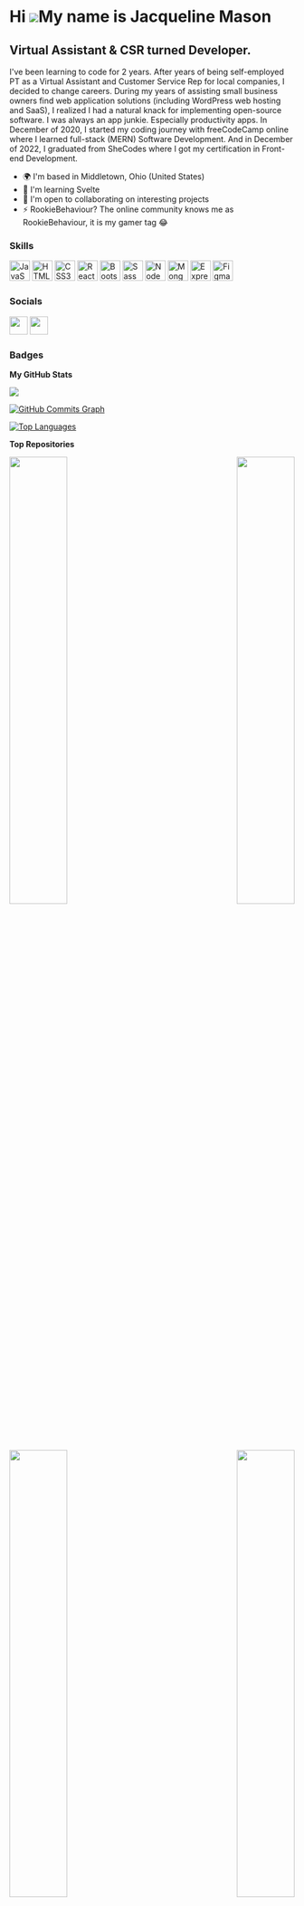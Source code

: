 Hi ![](https://user-images.githubusercontent.com/18350557/176309783-0785949b-9127-417c-8b55-ab5a4333674e.gif)My name is Jacqueline Mason
========================================================================================================================================

Virtual Assistant & CSR turned Developer.
-----------------------------------------

I've been learning to code for 2 years. After years of being self-employed PT as a Virtual Assistant and Customer Service Rep for local companies, I decided to change careers. During my years of assisting small business owners find web application solutions (including WordPress web hosting and SaaS), I realized I had a natural knack for implementing open-source software. I was always an app junkie. Especially productivity apps. In December of 2020, I started my coding journey with freeCodeCamp online where I learned full-stack (MERN) Software Development. And in December of 2022, I graduated from SheCodes where I got my certification in Front-end Development.

* 🌍  I'm based in Middletown, Ohio (United States)
* 🧠  I'm learning Svelte
* 🤝  I'm open to collaborating on interesting projects
* ⚡  RookieBehaviour? The online community knows me as RookieBehaviour, it is my gamer tag 😂

### Skills

<p align="left">
<a href="https://developer.mozilla.org/en-US/docs/Web/JavaScript" target="_blank" rel="noreferrer"><img src="https://raw.githubusercontent.com/danielcranney/readme-generator/main/public/icons/skills/javascript-colored.svg" width="36" height="36" alt="JavaScript" /></a>
<a href="https://developer.mozilla.org/en-US/docs/Glossary/HTML5" target="_blank" rel="noreferrer"><img src="https://raw.githubusercontent.com/danielcranney/readme-generator/main/public/icons/skills/html5-colored.svg" width="36" height="36" alt="HTML5" /></a>
<a href="https://www.w3.org/TR/CSS/#css" target="_blank" rel="noreferrer"><img src="https://raw.githubusercontent.com/danielcranney/readme-generator/main/public/icons/skills/css3-colored.svg" width="36" height="36" alt="CSS3" /></a>
<a href="https://reactjs.org/" target="_blank" rel="noreferrer"><img src="https://raw.githubusercontent.com/danielcranney/readme-generator/main/public/icons/skills/react-colored.svg" width="36" height="36" alt="React" /></a>
<a href="https://getbootstrap.com/" target="_blank" rel="noreferrer"><img src="https://raw.githubusercontent.com/danielcranney/readme-generator/main/public/icons/skills/bootstrap-colored.svg" width="36" height="36" alt="Bootstrap" /></a>
<a href="https://sass-lang.com/" target="_blank" rel="noreferrer"><img src="https://raw.githubusercontent.com/danielcranney/readme-generator/main/public/icons/skills/sass-colored.svg" width="36" height="36" alt="Sass" /></a>
<a href="https://nodejs.org/en/" target="_blank" rel="noreferrer"><img src="https://raw.githubusercontent.com/danielcranney/readme-generator/main/public/icons/skills/nodejs-colored.svg" width="36" height="36" alt="NodeJS" /></a>
<a href="https://www.mongodb.com/" target="_blank" rel="noreferrer"><img src="https://raw.githubusercontent.com/danielcranney/readme-generator/main/public/icons/skills/mongodb-colored.svg" width="36" height="36" alt="MongoDB" /></a>
<a href="https://expressjs.com/" target="_blank" rel="noreferrer"><img src="https://raw.githubusercontent.com/danielcranney/readme-generator/main/public/icons/skills/express-colored-dark.svg" width="36" height="36" alt="Express" /></a>
<a href="https://www.figma.com/" target="_blank" rel="noreferrer"><img src="https://raw.githubusercontent.com/danielcranney/readme-generator/main/public/icons/skills/figma-colored.svg" width="36" height="36" alt="Figma" /></a>
</p>

### Socials

<p align="left"> <a href="https://www.github.com/rookiebehaviour" target="_blank" rel="noreferrer"><img src="https://raw.githubusercontent.com/danielcranney/readme-generator/main/public/icons/socials/github-dark.svg" width="32" height="32" /></a> <a href="https://www.linkedin.com/in/jacquelinesd" target="_blank" rel="noreferrer"><img src="https://raw.githubusercontent.com/danielcranney/readme-generator/main/public/icons/socials/linkedin.svg" width="32" height="32" /></a></p>

### Badges

<b>My GitHub Stats</b>

<a href="http://www.github.com/rookiebehaviour"><img src="https://github-readme-streak-stats.herokuapp.com/?user=rookiebehaviour&stroke=ffffff&background=000000&ring=ec4899&fire=ec4899&currStreakNum=ffffff&currStreakLabel=ec4899&sideNums=ffffff&sideLabels=ffffff&dates=ffffff&hide_border=true" /></a>

<a href="http://www.github.com/rookiebehaviour"><img src="https://github-readme-activity-graph.cyclic.app/graph?username=rookiebehaviour&bg_color=000000&color=ffffff&line=a855f7&point=ffffff&area_color=000000&area=true&hide_border=true&custom_title=GitHub%20Commits%20Graph" alt="GitHub Commits Graph" /></a>

<a href="https://github.com/rookiebehaviour" align="left"><img src="https://github-readme-stats.vercel.app/api/top-langs/?username=rookiebehaviour&langs_count=10&title_color=ec4899&text_color=ffffff&icon_color=a855f7&bg_color=000000&hide_border=true&locale=en&custom_title=Top%20%Languages" alt="Top Languages" /></a>

<b>Top Repositories</b>

<div width="100%" align="center"><a href="https://github.com/rookiebehaviour/superb-portfolio-react" align="left"><img align="left" width="45%" src="https://github-readme-stats.vercel.app/api/pin/?username=rookiebehaviour&repo=superb-portfolio-react&title_color=ec4899&text_color=ffffff&icon_color=a855f7&bg_color=000000&hide_border=true&locale=en" /></a><a href="https://github.com/rookiebehaviour/awesome-weather-app" align="right"><img align="right" width="45%" src="https://github-readme-stats.vercel.app/api/pin/?username=rookiebehaviour&repo=awesome-weather-app&title_color=ec4899&text_color=ffffff&icon_color=a855f7&bg_color=000000&hide_border=true&locale=en" /></a></div><br /><br /><br /><br /><br /><br /><br />

<br />

<div width="100%" align="center"><a href="https://github.com/rookiebehaviour/music-landing-page" align="left"><img align="left" width="45%" src="https://github-readme-stats.vercel.app/api/pin/?username=rookiebehaviour&repo=music-landing-page&title_color=ec4899&text_color=ffffff&icon_color=a855f7&bg_color=000000&hide_border=true&locale=en" /></a><a href="https://github.com/rookiebehaviour/world-clock" align="right"><img align="right" width="45%" src="https://github-readme-stats.vercel.app/api/pin/?username=rookiebehaviour&repo=world-clock&title_color=ec4899&text_color=ffffff&icon_color=a855f7&bg_color=000000&hide_border=true&locale=en" /></a></div>
